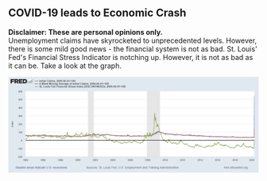 ## COVID-19 leads to Economic Crash
**Disclaimer: These are personal opinions only.**  
Unemployment claims have skyrocketed to unprecedented levels. However, there is some mild good news - the financial system is not as bad.
St. Louis' Fed's Financial Stress Indicator is notching up. However, it is not as bad as it can be. Take a look at the graph.

![Financial Stress Indicator and Unemployment Claims](https://github.com/10avinash/10avinash.github.io/blob/master/graphs/UI%20vs%20FSI%20graph.png)
